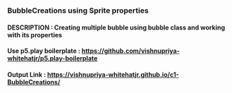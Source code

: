 ### BubbleCreations using Sprite properties
#### DESCRIPTION : Creating multiple bubble using bubble class and working with its properties

#### Use p5.play boilerplate : https://github.com/vishnupriya-whitehatjr/p5.play-boilerplate

#### Output Link : https://vishnupriya-whitehatjr.github.io/c1-BubbleCreations/
